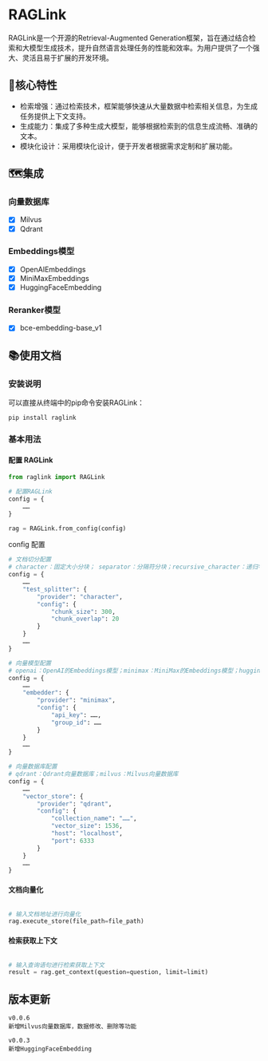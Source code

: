 # RAGLink

RAGLink是一个开源的Retrieval-Augmented Generation框架，旨在通过结合检索和大模型生成技术，提升自然语言处理任务的性能和效率。为用户提供了一个强大、灵活且易于扩展的开发环境。

## 🔑核心特性
- 检索增强：通过检索技术，框架能够快速从大量数据中检索相关信息，为生成任务提供上下文支持。
- 生成能力：集成了多种生成大模型，能够根据检索到的信息生成流畅、准确的文本。
- 模块化设计：采用模块化设计，便于开发者根据需求定制和扩展功能。

## 🗺️集成
### 向量数据库
- [x] Milvus
- [x] Qdrant

### Embeddings模型
- [x] OpenAIEmbeddings
- [x] MiniMaxEmbeddings
- [x] HuggingFaceEmbedding

### Reranker模型
- [x] bce-embedding-base_v1

## 📚使用文档

### 安装说明
可以直接从终端中的pip命令安装RAGLink：
```
pip install raglink
```

### 基本用法

#### 配置 RAGLink
```python
from raglink import RAGLink

# 配置RAGLink
config = {
    ……
}

rag = RAGLink.from_config(config)
```

config 配置
```python
# 文档切分配置
# character：固定大小分块； separator：分隔符分块；recursive_character：递归字符分割
config = {
    ……
    "test_splitter": {
        "provider": "character",
        "config": {
            "chunk_size": 300,
            "chunk_overlap": 20
        }
    }    
    ……
}

# 向量模型配置
# openai：OpenAI的Embeddings模型；minimax：MiniMax的Embeddings模型；huggingface：HuggingFace的Embeddings模型
config = {
    ……
    "embedder": {
        "provider": "minimax",
        "config": {
            "api_key": ……,
            "group_id": ……
        }
    }   
    ……
}

# 向量数据库配置
# qdrant：Qdrant向量数据库；milvus：Milvus向量数据库
config = {
    ……
    "vector_store": {
        "provider": "qdrant",
        "config": {
            "collection_name": "……",
            "vector_size": 1536,
            "host": "localhost",
            "port": 6333
        }
    }   
    ……
}

```

#### 文档向量化
```python

# 输入文档地址进行向量化
rag.execute_store(file_path=file_path)
```

#### 检索获取上下文

```python

# 输入查询语句进行检索获取上下文
result = rag.get_context(question=question, limit=limit)
```

## 版本更新

```angular2html
v0.0.6
新增Milvus向量数据库，数据修改、删除等功能

v0.0.3
新增HuggingFaceEmbedding

```